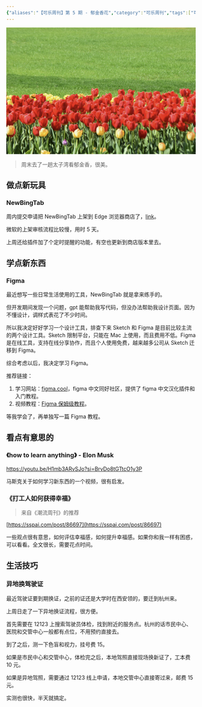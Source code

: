 ```yaml
---
{"aliases":"【可乐周刊】第 5 期 - 郁金香花","category":"可乐周刊","tags":["可乐周刊"],"status":"published","link":"NA","date created":"2024-04-01 Mon 07:12:05","date modified":"2024-04-06 Sat 20:43:47","dg-publish":true,"permalink":"/Blog/Weekly/【可乐周刊】第 5 期 - 郁金香花/","dgPassFrontmatter":true,"noteIcon":"1","created":"2024-04-01T07:12:05.122+08:00","updated":"2024-04-06T20:44:47.975+08:00"}
---
```


![8D64DC44-FD46-4D16-A25D-E9916BFD72E0_1_102_o|600](https://github.com/Yunz93/PicRepo/raw/main/image/%E5%A4%AA%E5%AD%90%E6%B9%BE%E9%83%81%E9%87%91%E9%A6%99.jpeg)

>周末去了一趟太子湾看郁金香，很美。

## 做点新玩具

### NewBingTab 

周内提交申请把 NewBingTab 上架到 Edge 浏览器商店了，[link](https://microsoftedge.microsoft.com/addons/detail/%E6%96%B0%E7%9A%84%E4%B8%80%E9%A1%B5/dogmpimpnoncolmgcfniegbdhcleiomb)。

微软的上架审核流程比较慢，用时 5 天。

上周还给插件加了个定时提醒的功能，有空也更新到商店版本里去。

## 学点新东西

### Figma

最近想写一些日常生活使用的工具，NewBingTab 就是拿来练手的。

但开发期间发现一个问题，gpt 能帮助我写代码，但没办法帮助我设计页面。因为不懂设计，调样式表花了不少时间。

所以我决定好好学习一个设计工具，排查下来 Sketch 和 Figma 是目前比较主流的两个设计工具。Sketch 限制平台，只能在 Mac 上使用，而且费用不低。Figma 是在线工具，支持在线分享协作，而且个人使用免费，越来越多公司从 Sketch 迁移到 Figma。

综合考虑以后，我决定学习 Figma。

推荐链接：

1. 学习网站：[figma.cool](https://www.figma.cool/cn)，figma 中文同好社区，提供了 figma 中文汉化插件和入门教程。
2. 视频教程：[Figma 保姆级教程](https://www.bilibili.com/video/BV1Bz4y1R7tm/)。

等我学会了，再单独写一篇 Figma 教程。

## 看点有意思的

### 《how to learn anything》 - Elon Musk

<https://youtu.be/H1mb3ARvSJo?si=BrvDo8tGTtcO1y3P>

马斯克关于如何学习新东西的一个视频，很有启发。

### 《打工人如何获得幸福》

> 来自《潮流周刊》的推荐

[https://sspai.com/post/86697](https://sspai.com/post/86697)

一些观点很有意思，如何评估幸福感，如何提升幸福感。如果你和我一样有困惑，可以看看。全文很长，需要花点时间。

## 生活技巧

### 异地换驾驶证

最近驾驶证要到期换证，之前的证还是大学时在西安领的，要迁到杭州来。

上周日走了一下异地换证流程，很方便。

首先需要在 12123 上搜索驾驶员体检，找到附近的服务点。杭州的话市民中心、医院和交管中心一般都有点位，不用预约直接去。

到了之后，测一下色盲和视力，挂号费 15。

如果是市民中心和交管中心，体检完之后，本地驾照直接现场换新证了，工本费 10 元。

如果是异地驾照，需要通过 12123 线上申请，本地交管中心直接寄过来，邮费 15 元。

实测也很快，半天就搞定。
